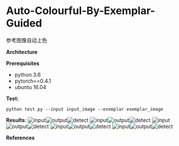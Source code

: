 # Auto-Colourful-By-Exemplar-Guided
参考图像自动上色

**Architecture**

**Prerequisites**
- python 3.6
- pytorch==0.4.1
- ubuntu 16.04

**Test:**
```
python test.py --input input_image --exemplar exemplar_image
```

**Results:**
![input](imgs/1_input.jpg)![output](imgs/1_output.jpg)![detect](imgs/1_detect.jpg)
![input](imgs/2_input.jpg)![output](imgs/2_output.jpg)![detect](imgs/2_detect.jpg)
![input](imgs/3_input.jpg)![output](imgs/3_output.jpg)![detect](imgs/3_detect.jpg)
![input](imgs/4_input.jpg)![output](imgs/4_output.jpg)![detect](imgs/4_detect.jpg)
![input](imgs/5_input.jpg)![output](imgs/5_output.jpg)![detect](imgs/5_detect.jpg)

**References**
